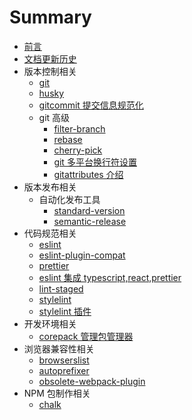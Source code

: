# Summary

- [前言](README.md)
- [文档更新历史](CHANGELOG.md)
- 版本控制相关
  - [git](版本控制相关/git.md)
  - [husky](版本控制相关/husky.md)
  - [gitcommit 提交信息规范化](版本控制相关/gitcommit提交信息规范化.md)
  - git 高级
    - [filter-branch](版本控制相关/git高级/filter-branch.md)
    - [rebase](版本控制相关/git高级/rebase.md)
    - [cherry-pick](版本控制相关/git高级/cherry-pick.md)
    - [git 多平台换行符设置](版本控制相关/git高级/git-eol-config.md)
    - [gitattributes 介绍](版本控制相关/git高级/gitattributes介绍.md)
- 版本发布相关
  - 自动化发布工具
    - [standard-version](版本发布相关/自动化发布工具/01.standard-version.md)
    - [semantic-release](版本发布相关/自动化发布工具/02.semantic-release.md)
- 代码规范相关
  - [eslint](代码规范相关/eslint.md)
  - [eslint-plugin-compat](代码规范相关/eslint-plugin-compat.md)
  - [prettier](代码规范相关/prettier.md)
  - [eslint 集成 typescript,react,prettier](代码规范相关/eslint集成ts,react,prettier.md)
  - [lint-staged](代码规范相关/lint-staged.md)
  - [stylelint](代码规范相关/stylelint.md)
  - [stylelint 插件](代码规范相关/stylelint插件.md)
- 开发环境相关
  - [corepack 管理包管理器](开发环境相关/corepack管理包管理器.md)
- 浏览器兼容性相关
  - [browserslist](浏览器兼容性相关/browserslist.md)
  - [autoprefixer](浏览器兼容性相关/autoprefixer.md)
  - [obsolete-webpack-plugin](浏览器兼容性相关/obsolete-webpack-plugin.md)
- NPM 包制作相关
  - [chalk](制作nodejs工具包相关/chalk.md)
